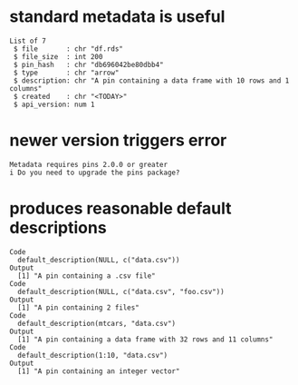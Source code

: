 # standard metadata is useful

    List of 7
     $ file       : chr "df.rds"
     $ file_size  : int 200
     $ pin_hash   : chr "db696042be80dbb4"
     $ type       : chr "arrow"
     $ description: chr "A pin containing a data frame with 10 rows and 1 columns"
     $ created    : chr "<TODAY>"
     $ api_version: num 1

# newer version triggers error

    Metadata requires pins 2.0.0 or greater
    i Do you need to upgrade the pins package?

# produces reasonable default descriptions

    Code
      default_description(NULL, c("data.csv"))
    Output
      [1] "A pin containing a .csv file"
    Code
      default_description(NULL, c("data.csv", "foo.csv"))
    Output
      [1] "A pin containing 2 files"
    Code
      default_description(mtcars, "data.csv")
    Output
      [1] "A pin containing a data frame with 32 rows and 11 columns"
    Code
      default_description(1:10, "data.csv")
    Output
      [1] "A pin containing an integer vector"

